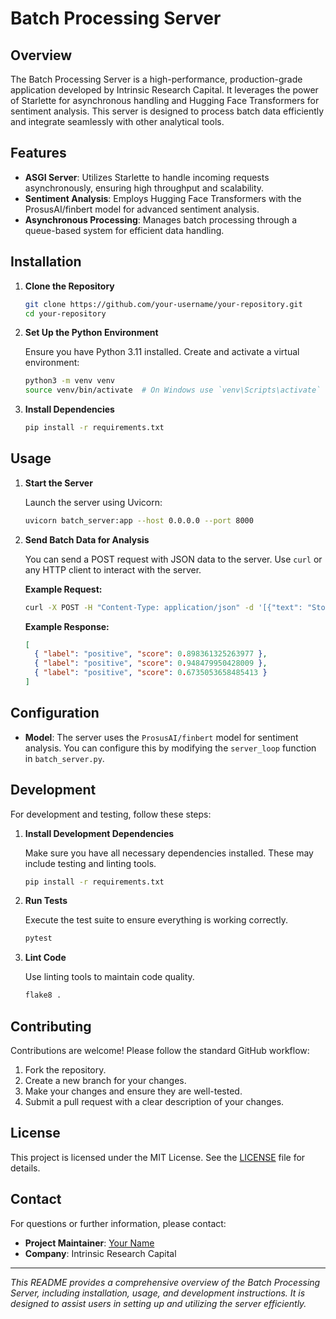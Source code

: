 # Batch Processing Server

## Overview

The Batch Processing Server is a high-performance, production-grade application developed by Intrinsic Research Capital. It leverages the power of Starlette for asynchronous handling and Hugging Face Transformers for sentiment analysis. This server is designed to process batch data efficiently and integrate seamlessly with other analytical tools.

## Features

- **ASGI Server**: Utilizes Starlette to handle incoming requests asynchronously, ensuring high throughput and scalability.
- **Sentiment Analysis**: Employs Hugging Face Transformers with the ProsusAI/finbert model for advanced sentiment analysis.
- **Asynchronous Processing**: Manages batch processing through a queue-based system for efficient data handling.

## Installation

1. **Clone the Repository**

   ```bash
   git clone https://github.com/your-username/your-repository.git
   cd your-repository
   ```

2. **Set Up the Python Environment**

   Ensure you have Python 3.11 installed. Create and activate a virtual environment:

   ```bash
   python3 -m venv venv
   source venv/bin/activate  # On Windows use `venv\Scripts\activate`
   ```

3. **Install Dependencies**

   ```bash
   pip install -r requirements.txt
   ```

## Usage

1. **Start the Server**

   Launch the server using Uvicorn:

   ```bash
   uvicorn batch_server:app --host 0.0.0.0 --port 8000
   ```

2. **Send Batch Data for Analysis**

   You can send a POST request with JSON data to the server. Use `curl` or any HTTP client to interact with the server.

   **Example Request:**

   ```bash
   curl -X POST -H "Content-Type: application/json" -d '[{"text": "Stocks rallied and the British pound gained."}, {"text": "The economy showed significant growth."}, {"text": "Investors are optimistic about the market."}]' http://localhost:8000/
   ```

   **Example Response:**

   ```json
   [
     { "label": "positive", "score": 0.898361325263977 },
     { "label": "positive", "score": 0.948479950428009 },
     { "label": "positive", "score": 0.6735053658485413 }
   ]
   ```

## Configuration

- **Model**: The server uses the `ProsusAI/finbert` model for sentiment analysis. You can configure this by modifying the `server_loop` function in `batch_server.py`.

## Development

For development and testing, follow these steps:

1. **Install Development Dependencies**

   Make sure you have all necessary dependencies installed. These may include testing and linting tools.

   ```bash
   pip install -r requirements.txt
   ```

2. **Run Tests**

   Execute the test suite to ensure everything is working correctly.

   ```bash
   pytest
   ```

3. **Lint Code**

   Use linting tools to maintain code quality.

   ```bash
   flake8 .
   ```

## Contributing

Contributions are welcome! Please follow the standard GitHub workflow:

1. Fork the repository.
2. Create a new branch for your changes.
3. Make your changes and ensure they are well-tested.
4. Submit a pull request with a clear description of your changes.

## License

This project is licensed under the MIT License. See the [LICENSE](LICENSE) file for details.

## Contact

For questions or further information, please contact:

- **Project Maintainer**: [Your Name](mailto:your-email@example.com)
- **Company**: Intrinsic Research Capital

---

_This README provides a comprehensive overview of the Batch Processing Server, including installation, usage, and development instructions. It is designed to assist users in setting up and utilizing the server efficiently._
